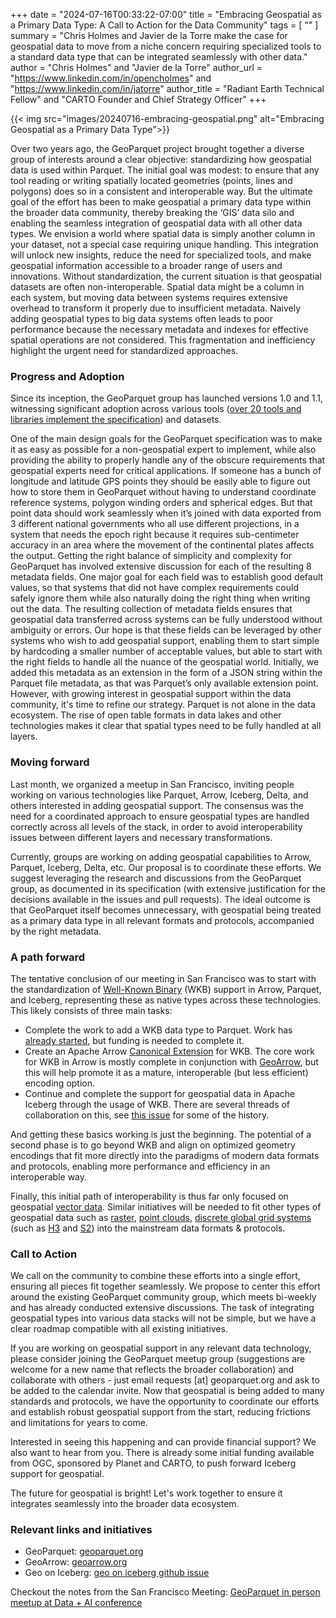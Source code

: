 +++
date = "2024-07-16T00:33:22-07:00"
title = "Embracing Geospatial as a Primary Data Type: A Call to Action for the Data Community"
tags = [ ""
]
summary = "Chris Holmes and Javier de la Torre make the case for geospatial data to move from a niche concern requiring specialized tools to a standard data type that can be integrated seamlessly with other data."
author = "Chris Holmes" and "Javier de la Torre"
author_url = "https://www.linkedin.com/in/opencholmes" and "https://www.linkedin.com/in/jatorre"
author_title = "Radiant Earth Technical Fellow" and "CARTO Founder and Chief Strategy Officer"
+++

{{< img src="images/20240716-embracing-geospatial.png" alt="Embracing Geospatial as a Primary Data Type">}}

Over two years ago, the GeoParquet project brought together a diverse group of interests around a clear objective: standardizing how geospatial data is used within Parquet. The initial goal was modest: to ensure that any tool reading or writing spatially located geometries (points, lines and polygons) does so in a consistent and interoperable way. But the ultimate goal of the effort has been to make geospatial a primary data type within the broader data community, thereby breaking the ‘GIS’ data silo and enabling the seamless integration of geospatial data with all other data types. We envision a world where spatial data is simply another column in your dataset, not a special case requiring unique handling. This integration will unlock new insights, reduce the need for specialized tools, and make geospatial information accessible to a broader range of users and innovations.
Without standardization, the current situation is that geospatial datasets are often non-interoperable. Spatial data might be a column in each system, but moving data between systems requires extensive overhead to transform it properly due to insufficient metadata. Naively adding geospatial types to big data systems often leads to poor performance because the necessary metadata and indexes for effective spatial operations are not considered. This fragmentation and inefficiency highlight the urgent need for standardized approaches.

### Progress and Adoption
Since its inception, the GeoParquet group has launched versions 1.0 and 1.1, witnessing significant adoption across various tools ([over 20 tools and libraries implement the specification](https://geoparquet.org/#implementations)) and datasets.

One of the main design goals for the GeoParquet specification was to make it as easy as possible for a non-geospatial expert to implement, while also providing the ability to properly handle any of the obscure requirements that geospatial experts need for critical applications. If someone has a bunch of longitude and latitude GPS points they should be easily able to figure out how to store them in GeoParquet without having to understand coordinate reference systems, polygon winding orders and spherical edges. But that point data should work seamlessly when it’s joined with data exported from 3 different national governments who all use different projections, in a system that needs the epoch right because it requires sub-centimeter accuracy in an area where the movement of the continental plates affects the output. 
Getting the right balance of simplicity and complexity for GeoParquet has involved extensive discussion for each of the resulting 8 metadata fields. One major goal for each field was to establish good default values, so that systems that did not have complex requirements could safely ignore them while also naturally doing the right thing when writing out the data. The resulting collection of metadata fields ensures that geospatial data transferred across systems can be fully understood without ambiguity or errors. Our hope is that these fields can be leveraged by other systems who wish to add geospatial support, enabling them to start simple by hardcoding a smaller number of acceptable values, but able to start with the right fields to handle all the nuance of the geospatial world.
Initially, we added this metadata as an extension in the form of a JSON string within the Parquet file metadata, as that was Parquet’s only available extension point. However, with growing interest in geospatial support within the data community, it's time to refine our strategy. Parquet is not alone in the data ecosystem. The rise of open table formats in data lakes and other technologies makes it clear that spatial types need to be fully handled at all layers.

### Moving forward
Last month, we organized a meetup in San Francisco, inviting people working on various technologies like Parquet, Arrow, Iceberg, Delta, and others interested in adding geospatial support. The consensus was the need for a coordinated approach to ensure geospatial types are handled correctly across all levels of the stack, in order to avoid interoperability issues between different layers and necessary transformations.

Currently, groups are working on adding geospatial capabilities to Arrow, Parquet, Iceberg, Delta, etc. Our proposal is to coordinate these efforts. We suggest leveraging the research and discussions from the GeoParquet group, as documented in its specification (with extensive justification for the decisions available in the issues and pull requests). The ideal outcome is that GeoParquet itself becomes unnecessary, with geospatial being treated as a primary data type in all relevant formats and protocols, accompanied by the right metadata.

### A path forward
The tentative conclusion of our meeting in San Francisco was to start with the standardization of [Well-Known Binary](https://en.wikipedia.org/wiki/Well-known_text_representation_of_geometry) (WKB) support in Arrow, Parquet, and Iceberg, representing these as native types across these technologies. This likely consists of three main tasks:
* Complete the work to add a WKB data type to Parquet. Work has [already started](https://github.com/apache/parquet-format/pull/240), but funding is needed to complete it.
* Create an Apache Arrow [Canonical Extension](https://arrow.apache.org/docs/format/CanonicalExtensions.html#official-list) for WKB. The core work for WKB in Arrow is mostly complete in conjunction with [GeoArrow](https://geoarrow.org/), but this will help promote it as a mature, interoperable (but less efficient) encoding option.
* Continue and complete the support for geospatial data in Apache Iceberg through the usage of WKB. There are several threads of collaboration on this, see [this issue](https://github.com/apache/iceberg/issues/2586) for some of the history.

And getting these basics working is just the beginning. The potential of a second phase is to go beyond WKB and align on optimized geometry encodings that fit more directly into the paradigms of modern data formats and protocols, enabling more performance and efficiency in an interoperable way.

Finally, this initial path of interoperability is thus far only focused on geospatial [vector data](https://en.wikipedia.org/wiki/Data_model_(GIS)#Vector_data_model). Similar initiatives will be needed to fit other types of geospatial data such as [raster](https://en.wikipedia.org/wiki/Data_model_(GIS)#Raster_data_model), [point clouds](https://en.wikipedia.org/wiki/Point_cloud), [discrete global grid systems](https://en.wikipedia.org/wiki/Discrete_global_grid) (such as [H3](https://h3geo.org) and [S2](https://s2geometry.io)) into the mainstream data formats & protocols. 

### Call to Action
We call on the community to combine these efforts into a single effort, ensuring all pieces fit together seamlessly. We propose to center this effort around the existing GeoParquet community group, which meets bi-weekly and has already conducted extensive discussions. The task of integrating geospatial types into various data stacks will not be simple, but we have a clear roadmap compatible with all existing initiatives. 

If you are working on geospatial support in any relevant data technology, please consider joining the GeoParquet meetup group (suggestions are welcome for a new name that reflects the broader collaboration) and collaborate with others - just email requests [at] geoparquet.org and ask to be added to the calendar invite. Now that geospatial is being added to many standards and protocols, we have the opportunity to coordinate our efforts and establish robust geospatial support from the start, reducing frictions and limitations for years to come. 

Interested in seeing this happening and can provide financial support? We also want to hear from you. There is already some initial funding available from OGC, sponsored by Planet and CARTO, to push forward Iceberg support for geospatial.

The future for geospatial is bright! Let's work together to ensure it integrates seamlessly into the broader data ecosystem.

### Relevant links and initiatives
* GeoParquet: [geoparquet.org](https://geoparquet.org)
* GeoArrow: [geoarrow.org](https://geoarrow.org/)
* Geo on Iceberg: [geo on iceberg github issue](https://github.com/apache/iceberg/issues/2586)

Checkout the notes from the San Francisco Meeting: [GeoParquet in person meetup at Data + AI conference](https://docs.google.com/document/d/1Dj9F8185qmrz2CpEvgKDlXQkHpBL8CjqGy_JS-hMetI/edit#heading=h.d8n988fv1mve) 
